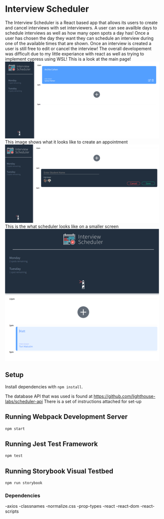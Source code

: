 # Interview Scheduler
The Interview Scheduler is a React based app that allows its users to create and cancel interviews with set interviewers. A user can see availble days to schedule interviews as well as how many open spots a day has! Once a user has chosen the day they want they can schedule an interview during one of the available times that are shown. Once an interview is created a user is still free to edit or cancel the interview! The overall developement was difficult due to my little experiance with react as well as trying to implement cypress using WSL!
This is a look at the main page!
!["The main page of scheduler"](https://github.com/MattLawson98/-scheduler/blob/master/docs/Main_page.PNG?raw=true)
This image shows what it looks like to create an appointment
!["Appoitment creation"](https://github.com/MattLawson98/-scheduler/blob/master/docs/Create_form.PNG?raw=true)
This is the what scheduler looks like on a smaller screen
!["Mobile main page!"](https://github.com/MattLawson98/-scheduler/blob/master/docs/Mobile_page.PNG?raw=true)
## Setup

Install dependencies with `npm install`.

The database API that was used is found at https://github.com/lighthouse-labs/scheduler-api
There is a set of instructions attached for set-up

## Running Webpack Development Server

```sh
npm start
```

## Running Jest Test Framework

```sh
npm test
```

## Running Storybook Visual Testbed

```sh
npm run storybook
```
### Dependencies

-axios
-classnames
-normalize.css
-prop-types
-react 
-react-dom
-react-scripts 

